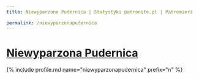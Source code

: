 ```yaml
---
title: Niewyparzona Pudernica | Statystyki patronite.pl | Patromierz

permalink: /niewyparzonapudernica
---
```


# [Niewyparzona Pudernica](https://patronite.pl/niewyparzonapudernica)

{% include profile.md name="niewyparzonapudernica" prefix="n" %}
